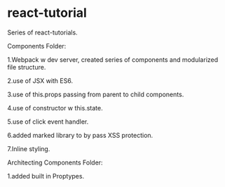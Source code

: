 # react-tutorial
Series of react-tutorials.

Components Folder:

1.Webpack w dev server, created series of components and modularized file structure. 

2.use of JSX with ES6.

3.use of this.props passing from parent to child components.

4.use of constructor w this.state. 

5.use of click event handler.

6.added marked library to by pass XSS protection.

7.Inline styling.


Architecting Components Folder:

1.added built in Proptypes.